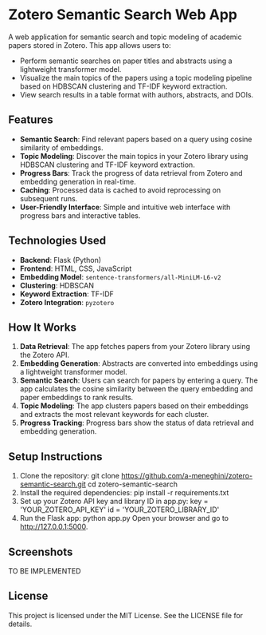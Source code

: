 # Zotero Semantic Search Web App

A web application for semantic search and topic modeling of academic papers stored in Zotero. This app allows users to:
- Perform semantic searches on paper titles and abstracts using a lightweight transformer model.
- Visualize the main topics of the papers using a topic modeling pipeline based on HDBSCAN clustering and TF-IDF keyword extraction.
- View search results in a table format with authors, abstracts, and DOIs.

## Features

- **Semantic Search**: Find relevant papers based on a query using cosine similarity of embeddings.
- **Topic Modeling**: Discover the main topics in your Zotero library using HDBSCAN clustering and TF-IDF keyword extraction.
- **Progress Bars**: Track the progress of data retrieval from Zotero and embedding generation in real-time.
- **Caching**: Processed data is cached to avoid reprocessing on subsequent runs.
- **User-Friendly Interface**: Simple and intuitive web interface with progress bars and interactive tables.

## Technologies Used

- **Backend**: Flask (Python)
- **Frontend**: HTML, CSS, JavaScript
- **Embedding Model**: `sentence-transformers/all-MiniLM-L6-v2`
- **Clustering**: HDBSCAN
- **Keyword Extraction**: TF-IDF
- **Zotero Integration**: `pyzotero`

## How It Works

1. **Data Retrieval**: The app fetches papers from your Zotero library using the Zotero API.
2. **Embedding Generation**: Abstracts are converted into embeddings using a lightweight transformer model.
3. **Semantic Search**: Users can search for papers by entering a query. The app calculates the cosine similarity between the query embedding and paper embeddings to rank results.
4. **Topic Modeling**: The app clusters papers based on their embeddings and extracts the most relevant keywords for each cluster.
5. **Progress Tracking**: Progress bars show the status of data retrieval and embedding generation.

## Setup Instructions

1. Clone the repository:
   git clone https://github.com/a-meneghini/zotero-semantic-search.git
   cd zotero-semantic-search
2. Install the required dependencies:
   pip install -r requirements.txt
3. Set up your Zotero API key and library ID in app.py:
   key = 'YOUR_ZOTERO_API_KEY'
   id = 'YOUR_ZOTERO_LIBRARY_ID'
4. Run the Flask app:
   python app.py
Open your browser and go to http://127.0.0.1:5000.

## Screenshots

TO BE IMPLEMENTED

## License

This project is licensed under the MIT License. See the LICENSE file for details.
